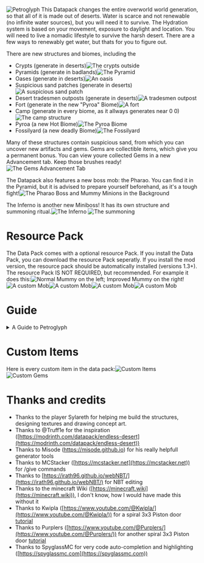 ![Petroglyph](https://cdn.modrinth.com/data/cached_images/b61edec09d069a53a3865d7392ca05281e222f5e.png)
This Datapack changes the entire overworld world generation, so that all of it is made out of deserts. Water is scarce and not renewable (no infinite water sources), but you will need it to survive. The Hydration system is based on your movement, exposure to daylight and location. You will need to live a nomadic lifestyle to survive the harsh desert. There are a few ways to renewably get water, but thats for you to figure out.

There are new structures and biomes, including the 
- Crypts (generate in deserts)![The crypts outside](https://cdn.modrinth.com/data/cached_images/78802b2df6922cddfed78900524dd46f667bcba2_0.webp)
- Pyramids (generate in badlands)![The Pyramid](https://cdn.modrinth.com/data/cached_images/e6e529e520adee6f1fccca39bd745910cb14ce3d_0.webp)
- Oases (generate in deserts)![An oasis](https://cdn.modrinth.com/data/cached_images/851fb5e6123f12e273c406285ac964608a474392_0.webp)
- Suspicious sand patches (generate in deserts)![A suspicious sand patch](https://cdn.modrinth.com/data/cached_images/ec92f475f613b25edba6f583366040ea51d1d03c_0.webp)
- Desert tradesmen outposts (generate in deserts)![A tradesmen outpost](https://cdn.modrinth.com/data/cached_images/7a28d840ac935736964b6a62aab70eca4bb6e0d5_0.webp)
- Fort (generate in the new "Pyroa" Biome)![A fort](https://cdn.modrinth.com/data/cached_images/29eff8bdfdce09a5732d6e30f637c96cb4951e1b_0.webp)
- Camp (generate in every biome, as it allways generates near 0 0)![The camp structure](https://cdn.modrinth.com/data/cached_images/9606802174a6deda143b2ffbb0dfdf9e38611249_0.webp)
- Pyroa (a new Hot Biome)![The Pyroa Biome](https://cdn.modrinth.com/data/cached_images/1ad35e610cd7cf6c226cdb2a1d23090b334fb5ba_0.webp)
- Fossilyard (a new deadly Biome)![The Fossilyard](https://cdn.modrinth.com/data/cached_images/c8c546add4cec1ade249741a8672e8f6ed70bbdd_0.webp)

Many of these structures contain suspicious sand, from which you can uncover new artifacts and gems. Gems are collectible items, which give you a permanent bonus. You can view youre collected Gems in a new Advancement tab. Keep those brushes ready!![The Gems Advancement Tab](https://cdn.modrinth.com/data/cached_images/74948fb547230c467f761320512fc1ceffe2a366.png)


The Datapack also features a new boss mob: the Pharao. You can find it in the Pyramid, but it is advised to prepare yourself beforehand, as it's a tough fight!![The Pharao Boss and Mummy Minions in the Background](https://cdn.modrinth.com/data/cached_images/d4e8140ec88c91dc2f67c1dbdce715d995860ebc_0.webp)

The Inferno is another new Miniboss! It has its own structure and summoning ritual.![The Inferno](https://cdn.modrinth.com/data/cached_images/7ac36175544869656888a9cb170f9f678696f23d_0.webp)
![The summoning](https://cdn.modrinth.com/data/cached_images/695c57e444c4bc0717f9fe976972ce9c9e2fbfe4_0.webp)

# Resource Pack
The Data Pack comes with a optional resource Pack. If you install the Data Pack, you can download the resource Pack seperatly. If you install the mod version, the resource pack should be automatically installed (versions 1.3+). The resource Pack IS NOT REQUIRED, but recommended. For example it does this:![Normal Mummy on the left; Improved Mummy on the right!](https://cdn.modrinth.com/data/cached_images/e26ac73f4ffc0e8da81386daec7cd0983edd79dd_0.webp)
![A custom Mob](https://cdn.modrinth.com/data/cached_images/7ac36175544869656888a9cb170f9f678696f23d_0.webp)![A custom Mob](https://cdn.modrinth.com/data/cached_images/68c0009648cad3bf93c8a127cd33219c201f320d_0.webp)![A custom Mob](https://cdn.modrinth.com/data/cached_images/d13a9157098db23c0885f25821d3b4cad0afd3e7_0.webp)![A custom Mob](https://cdn.modrinth.com/data/cached_images/1634dc804aca53ffe87a1e8f594e5e58851c0be6_0.webp)

# Guide
<details>
<summary>A Guide to Petroglyph</summary>
<ul>
<li> When you spawn, find the campsite near the world spawn, as it contains some starting equipment</li>
<li> Take the cauldron and try to craft a bucket</li>
<li> Depending on your sourroundings, either try to find an Oasis or a Village. If you spawn in a Badlands/Mesa Biome, exit it as soon as Possible!</li>
<li> Collect the water you find using the bucket and use empty Glass Bottles in your crafting 4x4 to get Water Bottles</li>
<li> Keep an eye on your Hydration Level and Rate:</li>
<ul>
<li> If your Hydration Level drops bellow 0, you will die and won't be able to respawn.</li>
<li> Your Hydration Rate depends on exposure to daylight (during the day), the Biome you are in (Badlands cost you more water) and how active you are (Jumping and Sprinting).</li>
<li> If you get Hold of a Saddle, Tame a Camel: You will lose less hydration because of Activity. </li>
<li> Try to Travel at Night: You will lose less hydration because of being in sunlight!</li>
<li> Some gems or armor also reduce hydration loss.</li>
<li> You can't get water from soucre blocks!</li>
<li> Try to collect paper, which you may use to purify water. Purified water gives you double the hydration of normal water. To purifie water, just take a piece of paper and combine it with a water bottle in a crafting grid.</li>
<li> Try to buy dripstones from the tradesmen. If you want to know why, go read: <a href="https://minecraft.wiki/w/Pointed_Dripstone#Cauldrons" target="new">Minecraft Wiki</a></li>
</ul>
<li> When you find a Crypt:</li>
<ul>
<li>Beware of Traps: they are everywhere.</li>
<li>You can also find very good loot.</li>
<li>You may also find a Map, which will lead you to the Pharao's Temple.</li>
<li>If you have a brush, excavate the suspicious sand. It contains pottery sherds (which you can trade for emeralds, with the Tradesmen Villagers), gems (which you also can trade for emeralds, with the Tradesmen Villagers), gear and usefull items (mainly paper).</li>
</ul>
<li> When you find a Tradesmen Outpost, you can trade your collected loot, buy and steal water. </li>
<li> When you find a Pillager Outpost, you can sometimes steal water from them. Note: Pillagers won't respawn in outposts.</li>
<li> When want to defeat the Pharao Boss:</li>
<ul>
<li>Get a Pharao Locator Map.</li>
<li>Be aware, that the Pharao only spawns in Badlands/Mesa Biomes.</li>
<li>Bring enough water, as the Pharao increases your Hydration Rate (to about -9)!</li>
<li>Be aware, that you will be in gamemode adventure during the Bossfight!</li>
<li>Be aware, that you won't be able to exit the bossfight until you or the Pharao dies!</li>
<li>The Pharao will summon different Minions, which will try to shred your armor.</li>
<li>The Pharao itself can one-shot you.</li>
<li>You will be blinded at the half way point.</li>
<li>The Pharao will drop very, very, very good loot, when you defeat it.</li>
<li>Good Luck!</li>
</ul>
</ul>
</details>


# Custom Items
Here is every custom item in the data pack:![Custom Items](https://cdn.modrinth.com/data/cached_images/0183d8577e4dfddf706751365236c6515a74ea86.png)
![Custom Gems](https://cdn.modrinth.com/data/cached_images/f19d43276399ab7935ea2ca9d95af682f4ee3439.png)


# Thanks and credits
- Thanks to the player Sylareth for helping me build the structures, designing textures and drawing concept art.
- Thanks to @Truff1e for the inspiration ([https://modrinth.com/datapack/endless-desert](https://modrinth.com/datapack/endless-desert))
- Thanks to Misode (https://misode.github.io) for his really helpfull generator tools
- Thanks to MCStacker ([https://mcstacker.net](https://mcstacker.net)) for /give commands
- Thanks to [https://irath96.github.io/webNBT/](https://irath96.github.io/webNBT/) for NBT editing
- Thanks to the minecraft Wiki ([https://minecraft.wiki](https://minecraft.wiki)), I don't know, how I would have made this without it
- Thanks to Kwipla ([https://www.youtube.com/@Kwipla/](https://www.youtube.com/@Kwipla/)) for a spiral 3x3 Piston door [tutorial](https://www.youtube.com/watch?v=xWelHRhcNpQl)
- Thanks to Purplers ([https://www.youtube.com/@Purplers/](https://www.youtube.com/@Purplers/)) for another spiral 3x3 Piston door [tutorial](https://www.youtube.com/watch?v=xWelHRhcNpQl)
- Thanks to SpyglassMC for very code auto-completion and highlighting ([https://spyglassmc.com](https://spyglassmc.com))